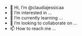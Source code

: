 - 👋 Hi, I’m @claudiajessicaa
- 👀 I’m interested in ...
- 🌱 I’m currently learning ...
- 💞️ I’m looking to collaborate on ...
- 📫 How to reach me ...

<!---
claudiajessicaa/claudiajessicaa is a ✨ special ✨ repository because its `README.md` (this file) appears on your GitHub profile.
You can click the Preview link to take a look at your changes.
--->
